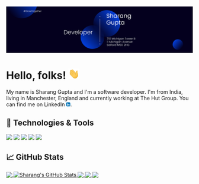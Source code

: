 [![Header](https://raw.githubusercontent.com/sharang1996/sharang1996/master/header.png "Header")](https://sharang1996.github.io/cv/)

# Hello, folks! <img src="https://raw.githubusercontent.com/sharang1996/sharang1996/master/wave.gif" width="30px">

My name is Sharang Gupta and I'm a software developer. I'm from India, living in Manchester, England and currently working at The Hut Group. You can find me on LinkedIn [![LinkedIn][3.2]][3].

## 🔧 Technologies & Tools

![](https://img.shields.io/badge/OS-Linux-informational?style=flat&logo=linux&logoColor=white&color=2bbc8a)
![](https://img.shields.io/badge/OS-MacOS-informational?style=flat&logo=apple&logoColor=white&color=ff1694)
![](https://img.shields.io/badge/Editor-Visual%20Studio%20Code-informational?style=flat&logo=visualstudiocode&logoColor=blue&color=blue)
![](https://img.shields.io/badge/Code-JavaScript-informational?style=flat&logo=javascript&logoColor=white&color=2bbc8a)
![](https://img.shields.io/badge/Code-Python-informational?style=flat&logo=python&logoColor=white&color=2bbc8a)

## &#x1f4c8; GitHub Stats

<a href="https://github.com/sharang1996/sharang1996">
  <img align="center" src="https://github-readme-stats.vercel.app/api/top-langs/?username=sharang1996&title_color=ffffff&text_color=c9cacc&icon_color=2bbc8a&bg_color=1d1f21&langs_count=5&hide=Jupyter%20Notebook" />
</a>
<a href="https://github.com/sharang1996/sharang1996">
  <img align="center" src="https://github-readme-stats.vercel.app/api?username=sharang1996&show_icons=true&line_height=27&count_private=true&title_color=ffffff&text_color=c9cacc&icon_color=2bbc8a&bg_color=1d1f21" alt="Sharang's GitHub Stats" />
</a>
<a href="https://github.com/sharang1996/sharang1996">
  <img align="center" src="https://github-readme-stats.vercel.app/api/pin/?username=sharang1996&repo=thiasil&title_color=ffffff&text_color=c9cacc&icon_color=2bbc8a&bg_color=1d1f21" />
</a>
<a href="https://github.com/sharang1996/sharang1996">
  <img align="center" src="https://github-readme-stats.vercel.app/api/pin/?username=sharang1996&repo=Nexter&title_color=ffffff&text_color=c9cacc&icon_color=2bbc8a&bg_color=1d1f21" />
</a>
<a href="https://github.com/sharang1996/sharang1996">
  <img align="center" src="https://github-readme-stats.vercel.app/api/pin/?username=sharang1996&repo=parivahan_scraper&title_color=ffffff&text_color=c9cacc&icon_color=2bbc8a&bg_color=1d1f21" />
</a>

<!-- links to social media icons -->

<!-- icons with padding -->

[1.1]: http://i.imgur.com/M6yBwxS.png "instagram icon with padding"
[2.1]: http://i.imgur.com/J6LeoUb.png "github icon with padding"

<!-- icons without padding -->

[1.2]: http://i.imgur.com/M6yBwxS.png "instagram icon without padding"
[2.2]: http://i.imgur.com/J6LeoUb.png "github icon without padding"
[3.2]: linkedin.png "LinkedIn icon without padding"

<!-- links to social media accounts -->

[1]: https://www.instagram.com/guptasharang/
[2]: https://github.com/sharang1996
[3]: https://www.linkedin.com/in/sharanggupta/
